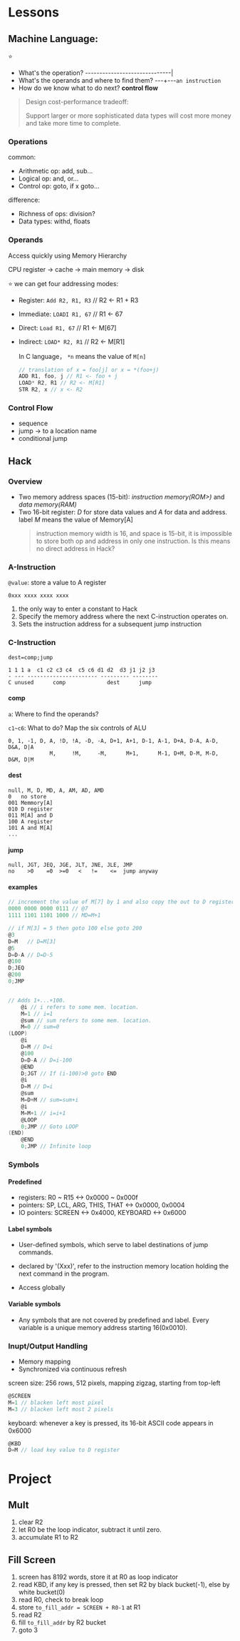 # Lessons

## Machine Language:
⭐
- What's the operation?   ------------------------------|
- What's the operands and where to find them? ---+---`an instruction`
- How do we know what to do next? **control flow**

> Design cost-performance tradeoff:
>
> Support larger or more sophisticated data types will cost more money and take more time to complete.


### Operations
common:
- Arithmetic op: add, sub...
- Logical op: and, or...
- Control op: goto, if x goto...
  
difference:
- Richness of ops: division?
- Data types: withd, floats

### Operands

Access quickly using Memory Hierarchy

CPU register -> cache -> main memory -> disk

⭐
we can get four addressing modes:
- Register: `Add R2, R1, R3` // R2 <- R1 + R3
- Immediate: `LOADI R1, 67` // R1 <- 67
- Direct: `Load R1, 67` // R1 <- M[67]
- Indirect: `LOAD* R2, R1` // R2 <- M[R1]
    
    In C language， `*n` means the value of `M[n]`
    ```c
    // translation of x = foo[j] or x = *(foo+j)
    ADD R1, foo, j // R1 <- foo + j
    LOAD* R2, R1 // R2 <- M[R1]
    STR R2, x // x <- R2
    ```



### Control Flow

- sequence
- jump -> to a location name
- conditional jump

## Hack

### Overview

- Two memory address spaces (15-bit): *instruction memory(ROM>)* and *data memory(RAM)*
- Two 16-bit register: *D* for store data values and *A* for data and address. label     *M* means the value of Memory[A]
    > instruction memory width is 16, and space is 15-bit, it is impossible to store both op and address in only one instruction. Is this means no direct address in Hack?

### A-Instruction

`@value`: store a value to A register

`0xxx xxxx xxxx xxxx` 

1. the only way to enter a constant to Hack
2. Specify the memory address where the next C-instruction operates on.
3. Sets the instruction address for a subsequent jump instruction


### C-Instruction

`dest=comp;jump`
```
1 1 1 a  c1 c2 c3 c4  c5 c6 d1 d2  d3 j1 j2 j3
- --- ---------------------- --------- --------
C unused      comp             dest      jump
```

#### comp

`a`: Where to find the operands?

`c1~c6`: What to do? Map the six controls of ALU

```
0, 1, -1, D, A, !D, !A, -D, -A, D+1, A+1, D-1, A-1, D+A, D-A, A-D, D&A, D|A
             M,     !M,     -M,      M+1,      M-1, D+M, D-M, M-D, D&M, D|M
```

#### dest

```
null, M, D, MD, A, AM, AD, AMD
0   no store
001 Memmory[A]
010 D register
011 M[A] and D
100 A register
101 A and M[A]
...
```


#### jump

```
null, JGT, JEQ, JGE, JLT, JNE, JLE, JMP
no    >0    =0  >=0   <   !=    <=  jump anyway
```

#### examples

```c
// increment the value of M[7] by 1 and also copy the out to D register
0000 0000 0000 0111 // @7
1111 1101 1101 1000 // MD=M+1

// if M[3] = 5 then goto 100 else goto 200
@3
D=M   // D=M[3]
@5
D=D-A // D=D-5
@100
D;JEQ
@200
0;JMP


// Adds 1+...+100.
    @i // i refers to some mem. location.
    M=1 // i=1
    @sum // sum refers to some mem. location.
    M=0 // sum=0
(LOOP)
    @i
    D=M // D=i
    @100
    D=D-A // D=i-100
    @END
    D;JGT // If (i-100)>0 goto END
    @i
    D=M // D=i
    @sum
    M=D+M // sum=sum+i
    @i
    M=M+1 // i=i+1
    @LOOP
    0;JMP // Goto LOOP
(END)
    @END
    0;JMP // Infinite loop
```

### Symbols

#### Predefined
- registers: R0 ~ R15 <-> 0x0000 ~ 0x000f
- pointers: SP, LCL, ARG, THIS, THAT <-> 0x0000, 0x0004
- IO pointers: SCREEN <-> 0x4000, KEYBOARD <-> 0x6000

#### Label symbols
- User-defined symbols, which serve to label destinations of jump commands.

- declared by '(Xxx)', refer to the instruction memory location holding the next command in the program.

- Access globally

#### Variable symbols
- Any symbols that are not covered by predefined and label. Every variable is a unique memory address starting 16(0x0010).


### Inupt/Output Handling

- Memory mapping
- Synchronized via continuous refresh

screen size: 256 rows, 512 pixels, mapping zigzag, starting from top-left
```c
@SCREEN
M=1 // blacken left most pixel
M=3 // blacken left most 2 pixels
```

keyboard: whenever a key is pressed, its 16-bit ASCII code appears in 0x6000
```c
@KBD
D=M // load key value to D register
```


# Project

## Mult

1. clear R2
2. let R0 be the loop indicator, subtract it until zero.
3. accumulate R1 to R2


## Fill Screen

1. screen has 8192 words, store it at R0 as loop indicator
2. read KBD, if any key is pressed, then set R2 by black bucket(-1), else by white bucket(0)
3. read R0, check to break loop
4. store `to_fill_addr = SCREEN + R0-1` at R1
5. read R2
6. fill `to_fill_addr` by R2 bucket
7. goto 3
